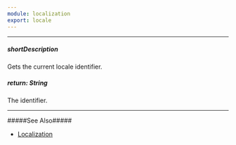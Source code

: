 ```yaml
---
module: localization
export: locale
---
```

---
##### shortDescription
Gets the current locale identifier.

##### return: String
The identifier.

---
#####See Also#####
- [Localization](/concepts/Common/33%20Localization '/Documentation/Guide/Common/Localization/')